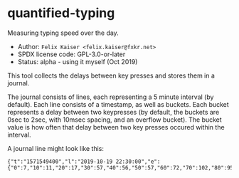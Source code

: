 # quantified-typing

Measuring typing speed over the day.

* Author: `Felix Kaiser <felix.kaiser@fxkr.net>`
* SPDX license code: GPL-3.0-or-later
* Status: alpha - using it myself (Oct 2019)

This tool collects the delays between key presses and stores them in a journal.

The journal consists of lines, each representing a 5 minute interval (by default).
Each line consists of a timestamp, as well as buckets.
Each bucket represents a delay between two keypresses (by default, the buckets are 0sec to 2sec, with 10msec spacing, and an overflow bucket).
The bucket value is how often that delay between two key presses occured within the interval.

A journal line might look like this:

```
{"t":"1571549400","l":"2019-10-19 22:30:00","e":{"0":7,"10":11,"20":17,"30":57,"40":56,"50":57,"60":72,"70":102,"80":95,"90":51,"100":53,"110":49,"120":61,"130":46,"140":59,"150":60,"160":37,"170":28,"180":17,"190":37,"200":22,"210":7,"220":7,"230":12,"240":12,"250":10,"260":12,"270":16,"280":13,"290":7,"300":5,"310":4,"320":9,"330":6,"340":1,"350":3,"360":4,"370":2,"380":8,"390":4,"400":4,"410":4,"420":3,"430":4,"440":4,"450":1,"460":3,"470":1,"490":1,"510":3,"520":1,"530":1,"540":1,"550":2,"560":3,"570":2,"580":3,"590":1,"600":1,"630":4,"640":1,"660":1,"670":1,"680":1,"710":1,"720":2,"730":1,"750":1,"770":1,"810":1,"820":1,"830":2,"880":2,"920":1,"930":1,"1010":1,"1070":1,"1110":2,"1120":1,"1140":1,"1160":1,"1200":1,"1290":1,"1320":1,"1610":1,"1680":1,"1710":1,"1750":1,"1790":1,"1820":2,"1910":1,"1930":1,"1990":1,"inf":33}}
```
